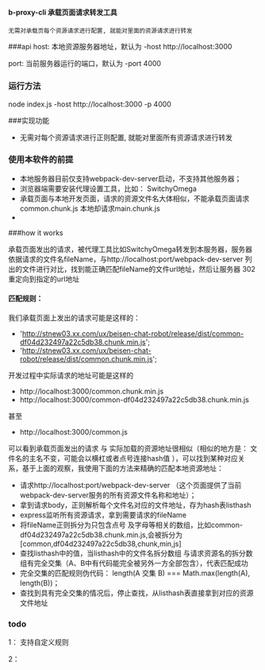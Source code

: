 #### b-proxy-cli 承载页面请求转发工具

    无需对承载页每个资源请求进行配置, 就能对里面的资源请求进行转发

    
###api
host: 本地资源服务器地址，默认为 -host http://localhost:3000

port: 当前服务器运行的端口，默认为 -port 4000

### 运行方法

node index.js -host http://localhost:3000 -p 4000
    
###实现功能

* 无需对每个资源请求进行正则配置, 就能对里面所有资源请求进行转发

### 使用本软件的前提

* 本地服务器目前仅支持webpack-dev-server启动，不支持其他服务器；
* 浏览器端需要安装代理设置工具，比如： SwitchyOmega
* 承载页面与本地开发页面，请求的资源文件名大体相似，不能承载页面请求 common.chunk.js 本地却请求main.chunk.js
* 

###how it works

承载页面发出的请求，被代理工具比如SwitchyOmega转发到本服务器，服务器依据请求的文件名fileName，与http://localhost:port/webpack-dev-server
列出的文件进行对比，找到能正确匹配fileName的文件url地址，然后让服务器 302重定向到指定的url地址


#### 匹配规则：



我们承载页面上发出的请求可能是这样的： 

* 'http://stnew03.xx.com/ux/beisen-chat-robot/release/dist/common-df04d232497a22c5db38.chunk.min.js';
* 'http://stnew03.xx.com/ux/beisen-chat-robot/release/dist/common.chunk.min.js';

开发过程中实际请求的地址可能是这样的
 * http://localhost:3000/common.chunk.min.js
 * http://localhost:3000/common-df04d232497a22c5db38.chunk.min.js
 
 甚至
  * http://localhost:3000/common.js
  
可以看到承载页面发出的请求 与 实际加载的资源地址很相似（相似的地方是： 文件名的主名不变，可能会以横杠或者点号连接hash值
），可以找到某种对应关系，基于上面的观察，我使用下面的方法来精确的匹配本地资源地址：

*  请求http://localhost:port/webpack-dev-server （这个页面提供了当前webpack-dev-server服务的所有资源文件名称和地址）；
* 拿到请求body，正则解析每个文件名对应的文件地址，存为hash表listhash
* express监听所有资源请求，拿到需要请求的fileName
* 将fileName正则拆分为只包含点号 及字母等相关的数组，比如common-df04d232497a22c5db38.chunk.min.js,会被拆分为[common,df04d232497a22c5db38,chunk,min,js]
* 查找listhash中的值，当listhash中的文件名拆分数组 与请求资源名的拆分数组有完全交集（A、B中有代码能完全被另外一方全部包含），代表匹配成功
* 完全交集的匹配规则伪代码： length(A 交集 B) === Math.max(length(A), length(B))；
* 查找到具有完全交集的情况后，停止查找，从listhash表直接拿到对应的资源文件地址

### todo
1： 支持自定义规则

2： 

  


 



